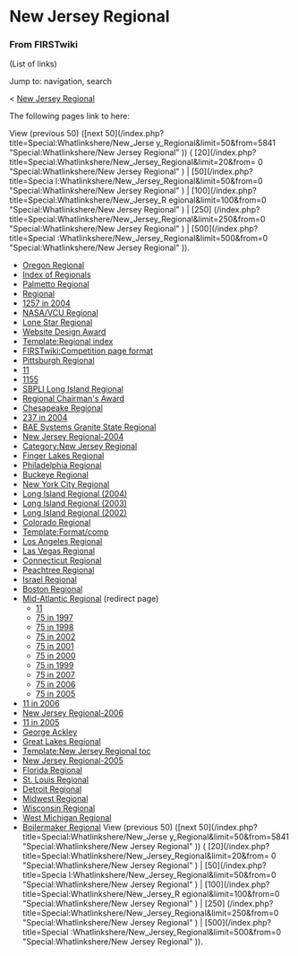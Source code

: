 # New Jersey Regional

### From FIRSTwiki

(List of links)

Jump to: navigation, search

&lt; [New Jersey Regional](/index.php?title=New_Jersey_Regional&redirect=no
"New Jersey Regional" )  

The following pages link to here:

View (previous 50) ([next 50](/index.php?title=Special:Whatlinkshere/New_Jerse
y_Regional&limit=50&from=5841 "Special:Whatlinkshere/New Jersey Regional" )) (
[20](/index.php?title=Special:Whatlinkshere/New_Jersey_Regional&limit=20&from=
0 "Special:Whatlinkshere/New Jersey Regional" ) | [50](/index.php?title=Specia
l:Whatlinkshere/New_Jersey_Regional&limit=50&from=0 "Special:Whatlinkshere/New
Jersey Regional" ) | [100](/index.php?title=Special:Whatlinkshere/New_Jersey_R
egional&limit=100&from=0 "Special:Whatlinkshere/New Jersey Regional" ) | [250]
(/index.php?title=Special:Whatlinkshere/New_Jersey_Regional&limit=250&from=0
"Special:Whatlinkshere/New Jersey Regional" ) | [500](/index.php?title=Special
:Whatlinkshere/New_Jersey_Regional&limit=500&from=0 "Special:Whatlinkshere/New
Jersey Regional" )).

  * [Oregon Regional](Oregon_Regional "Oregon Regional" )
  * [Index of Regionals](Index_of_Regionals "Index of Regionals" )
  * [Palmetto Regional](Palmetto_Regional "Palmetto Regional" )
  * [Regional](Regional "Regional" )
  * [1257 in 2004](1257_in_2004 "1257 in 2004" )
  * [NASA/VCU Regional](NASA/VCU_Regional "NASA/VCU Regional" )
  * [Lone Star Regional](Lone_Star_Regional "Lone Star Regional" )
  * [Website Design Award](Website_Design_Award "Website Design Award" )
  * [Template:Regional index](Template:Regional_index "Template:Regional index" )
  * [FIRSTwiki:Competition page format](FIRSTwiki:Competition_page_format "FIRSTwiki:Competition page format" )
  * [Pittsburgh Regional](Pittsburgh_Regional "Pittsburgh Regional" )
  * [11](11 "11" )
  * [1155](1155 "1155" )
  * [SBPLI Long Island Regional](SBPLI_Long_Island_Regional "SBPLI Long Island Regional" )
  * [Regional Chairman's Award](Regional_Chairman%27s_Award "Regional Chairman's Award" )
  * [Chesapeake Regional](Chesapeake_Regional "Chesapeake Regional" )
  * [237 in 2004](237_in_2004 "237 in 2004" )
  * [BAE Systems Granite State Regional](BAE_Systems_Granite_State_Regional "BAE Systems Granite State Regional" )
  * [New Jersey Regional-2004](New_Jersey_Regional-2004 "New Jersey Regional-2004" )
  * [Category:New Jersey Regional](Category:New_Jersey_Regional "Category:New Jersey Regional" )
  * [Finger Lakes Regional](Finger_Lakes_Regional "Finger Lakes Regional" )
  * [Philadelphia Regional](Philadelphia_Regional "Philadelphia Regional" )
  * [Buckeye Regional](Buckeye_Regional "Buckeye Regional" )
  * [New York City Regional](New_York_City_Regional "New York City Regional" )
  * [Long Island Regional (2004)](Long_Island_Regional_%282004%29 "Long Island Regional \(2004\)" )
  * [Long Island Regional (2003)](Long_Island_Regional_%282003%29 "Long Island Regional \(2003\)" )
  * [Long Island Regional (2002)](Long_Island_Regional_%282002%29 "Long Island Regional \(2002\)" )
  * [Colorado Regional](Colorado_Regional "Colorado Regional" )
  * [Template:Format/comp](Template:Format/comp "Template:Format/comp" )
  * [Los Angeles Regional](Los_Angeles_Regional "Los Angeles Regional" )
  * [Las Vegas Regional](Las_Vegas_Regional "Las Vegas Regional" )
  * [Connecticut Regional](Connecticut_Regional "Connecticut Regional" )
  * [Peachtree Regional](Peachtree_Regional "Peachtree Regional" )
  * [Israel Regional](Israel_Regional "Israel Regional" )
  * [Boston Regional](Boston_Regional "Boston Regional" )
  * [Mid-Atlantic Regional](/index.php?title=Mid-Atlantic_Regional&redirect=no "Mid-Atlantic Regional" ) (redirect page) 
    * [11](11 "11" )
    * [75 in 1997](75_in_1997 "75 in 1997" )
    * [75 in 1998](75_in_1998 "75 in 1998" )
    * [75 in 2002](75_in_2002 "75 in 2002" )
    * [75 in 2001](75_in_2001 "75 in 2001" )
    * [75 in 2000](75_in_2000 "75 in 2000" )
    * [75 in 1999](75_in_1999 "75 in 1999" )
    * [75 in 2007](75_in_2007 "75 in 2007" )
    * [75 in 2006](75_in_2006 "75 in 2006" )
    * [75 in 2005](75_in_2005 "75 in 2005" )
  * [11 in 2006](11_in_2006 "11 in 2006" )
  * [New Jersey Regional-2006](New_Jersey_Regional-2006 "New Jersey Regional-2006" )
  * [11 in 2005](11_in_2005 "11 in 2005" )
  * [George Ackley](George_Ackley "George Ackley" )
  * [Great Lakes Regional](Great_Lakes_Regional "Great Lakes Regional" )
  * [Template:New Jersey Regional toc](Template:New_Jersey_Regional_toc "Template:New Jersey Regional toc" )
  * [New Jersey Regional-2005](New_Jersey_Regional-2005 "New Jersey Regional-2005" )
  * [Florida Regional](Florida_Regional "Florida Regional" )
  * [St. Louis Regional](St._Louis_Regional "St. Louis Regional" )
  * [Detroit Regional](Detroit_Regional "Detroit Regional" )
  * [Midwest Regional](Midwest_Regional "Midwest Regional" )
  * [Wisconsin Regional](Wisconsin_Regional "Wisconsin Regional" )
  * [West Michigan Regional](West_Michigan_Regional "West Michigan Regional" )
  * [Boilermaker Regional](Boilermaker_Regional "Boilermaker Regional" )
View (previous 50) ([next 50](/index.php?title=Special:Whatlinkshere/New_Jerse
y_Regional&limit=50&from=5841 "Special:Whatlinkshere/New Jersey Regional" )) (
[20](/index.php?title=Special:Whatlinkshere/New_Jersey_Regional&limit=20&from=
0 "Special:Whatlinkshere/New Jersey Regional" ) | [50](/index.php?title=Specia
l:Whatlinkshere/New_Jersey_Regional&limit=50&from=0 "Special:Whatlinkshere/New
Jersey Regional" ) | [100](/index.php?title=Special:Whatlinkshere/New_Jersey_R
egional&limit=100&from=0 "Special:Whatlinkshere/New Jersey Regional" ) | [250]
(/index.php?title=Special:Whatlinkshere/New_Jersey_Regional&limit=250&from=0
"Special:Whatlinkshere/New Jersey Regional" ) | [500](/index.php?title=Special
:Whatlinkshere/New_Jersey_Regional&limit=500&from=0 "Special:Whatlinkshere/New
Jersey Regional" )).

